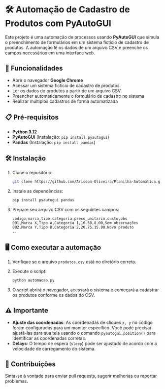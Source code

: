 # 🛠️ Automação de Cadastro de Produtos com PyAutoGUI

Este projeto é uma automação de processos usando **PyAutoGUI** que simula o preenchimento de formulários em um sistema fictício de cadastro de produtos. A automação lê os dados de um arquivo CSV e preenche os campos necessários em uma interface web.

## 🚀 Funcionalidades

- Abrir o navegador **Google Chrome**
- Acessar um sistema fictício de cadastro de produtos
- Ler os dados de produtos a partir de um arquivo CSV
- Preencher automaticamente o formulário de cadastro no sistema
- Realizar múltiplos cadastros de forma automatizada

## 📋 Pré-requisitos

- **Python 3.12**
- **PyAutoGUI** (Instalação: `pip install pyautogui`)
- **Pandas** (Instalação: `pip install pandas`)

## 🛠️ Instalação

1. Clone o repositório:

    ```bash
    git clone https://github.com/Arisson-Oliveira/Planilha-Automatica.git
    ```

2. Instale as dependências:

    ```bash
    pip install pyautogui pandas
    ```

3. Prepare seu arquivo CSV com os seguintes campos:

    ```csv
    codigo,marca,tipo,categoria,preco_unitario,custo,obs
    001,Marca X,Tipo A,Categoria 1,10.50,8.00,Sem observações
    002,Marca Y,Tipo B,Categoria 2,20.75,15.00,Novo produto
    ...
    ```

## 🖥️ Como executar a automação

1. Verifique se o arquivo `produtos.csv` está no diretório correto.
2. Execute o script:

    ```bash
    python automacao.py
    ```

3. O script abrirá o navegador, acessará o sistema e começará a cadastrar os produtos conforme os dados do CSV.

## ⚠️ Importante

- **Ajuste das coordenadas**: As coordenadas de cliques `x, y` no código foram configuradas para um monitor específico. Você pode precisar ajustá-las para sua tela usando o comando `pyautogui.position()` para identificar as coordenadas corretas.
- **Delays**: O tempo de espera (`sleep`) pode ser ajustado de acordo com a velocidade de carregamento do sistema.

## 🤝 Contribuições

Sinta-se à vontade para enviar pull requests, sugerir melhorias ou reportar problemas.

 
